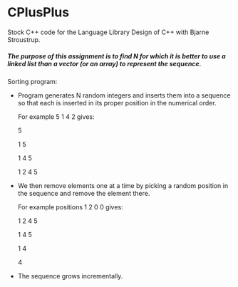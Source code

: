 # CPlusPlus
Stock C++ code for the Language Library Design of C++ with Bjarne Stroustrup.

##### The purpose of this assignment is to find *N* for which it is better to use a linked list than a vector (or an array) to represent the sequence.

Sorting program:
- Program generates N random integers and inserts them into a sequence so that each is inserted in its proper position in the numerical order.

  For example 5 1 4 2 gives:

  5

  1 5

  1 4 5

  1 2 4 5

- We then remove elements one at a time by picking a random position in the sequence and remove the element there.

  For example positions 1 2 0 0 gives:

  1 2 4 5

  1 4 5

  1 4

  4

- The sequence grows incrementally. 

